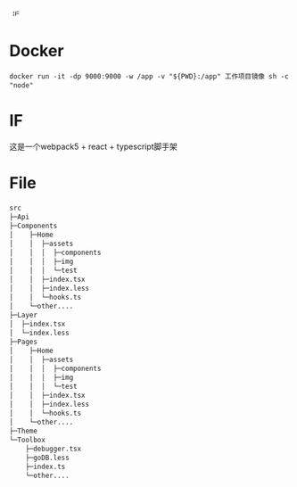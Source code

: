 
<img align="center" alt="if" width="22px" src="https://github.com/freezestanley/Factory/blob/lazy/public/logo.png" />

# Docker
```
docker run -it -dp 9000:9000 -w /app -v "${PWD}:/app" 工作项目镜像 sh -c "node"
```
# IF 
这是一个webpack5 + react + typescript脚手架

# File
```
src
├─Api
├─Components
│    ├─Home
│    │  ├─assets
│    │  │  ├─components
│    │  │  ├─img
│    │  │  └─test
│    │  ├─index.tsx
│    │  ├─index.less
│    │  └─hooks.ts
│    └─other....
├─Layer
│  ├─index.tsx
│  └─index.less
├─Pages
│    ├─Home
│    │  ├─assets
│    │  │  ├─components
│    │  │  ├─img
│    │  │  └─test
│    │  ├─index.tsx
│    │  ├─index.less
│    │  └─hooks.ts
│    └─other....
├─Theme
└─Toolbox
    ├─debugger.tsx
    ├─goDB.less
    ├─index.ts
    └─other....
```


